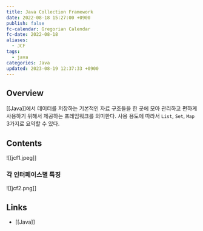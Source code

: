 ```yaml
---
title: Java Collection Framework
date: 2022-08-18 15:27:00 +0900
publish: false
fc-calendar: Gregorian Calendar
fc-date: 2022-08-18
aliases:
  - JCF
tags:
  - java
categories: Java
updated: 2023-08-19 12:37:33 +0900
---
```


## Overview

[[Java]]에서 데이터를 저장하는 기본적인 자료 구조들을 한 곳에 모아 관리하고 편하게 사용하기 위해서 제공하는 프레임워크를 의미한다. 사용 용도에 따라서 `List`, `Set`, `Map` 3가지로 요약할 수 있다.

## Contents

![[jcf1.jpeg]]

### 각 인터페이스별 특징

![[jcf2.png]]

## Links

- [[Java]]
